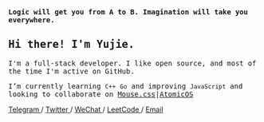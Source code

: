 <p>
    <samp>
        <strong>Logic will get you from A to B. Imagination will take you everywhere.</strong>
    </samp>
</p>
<h2>
    <samp>Hi there! I'm Yujie.</samp>
</h2>
<p>
    <samp>
        I'm a full-stack developer. I like open
        source, and most of the time I'm active on GitHub.
    </samp>
</p>
<p>
    <samp>
        I’m currently learning <code>C++</code> <code>Go</code> and improving <code>JavaScript</code> and looking to collaborate on <a href="https://github.com/isArtJay/Mouse">Mouse.css</a>|<a href="https://github.com/isArtJay/AtomicOS">AtomicOS</a>
    </samp>
</p>
<p>
    <a href="https://t.me/yj_bian">
        Telegram
    </a>/
    <a href="https://twitter.com/yj_bian">
        Twitter
    </a>/
    <a href="https://mp.weixin.qq.com/s?__biz=MzU4OTc1NDc4Nw==&mid=100000240&idx=1&sn=5f2094cd5f83abfa7b0a2a2eeb50a0bb&chksm=7dc9f93c4abe702abb2d648140ec06009fda1a779674a1273e759a0e55a483cf51065a49ae5a&scene=18#wechat_redirect">
        WeChat
    </a>/
    <a href="https://leetcode-cn.com/u/yj_bian">
        LeetCode
    </a>/
    <a href="mailto:bianyujie@lien.run">
        Email
    </a>
</p>







